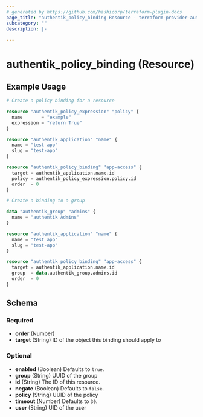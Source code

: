 ```yaml
---
# generated by https://github.com/hashicorp/terraform-plugin-docs
page_title: "authentik_policy_binding Resource - terraform-provider-authentik"
subcategory: ""
description: |-
  
---
```


# authentik_policy_binding (Resource)



## Example Usage

```terraform
# Create a policy binding for a resource

resource "authentik_policy_expression" "policy" {
  name       = "example"
  expression = "return True"
}

resource "authentik_application" "name" {
  name = "test app"
  slug = "test-app"
}

resource "authentik_policy_binding" "app-access" {
  target = authentik_application.name.id
  policy = authentik_policy_expression.policy.id
  order  = 0
}

# Create a binding to a group

data "authentik_group" "admins" {
  name = "authentik Admins"
}

resource "authentik_application" "name" {
  name = "test app"
  slug = "test-app"
}

resource "authentik_policy_binding" "app-access" {
  target = authentik_application.name.id
  group  = data.authentik_group.admins.id
  order  = 0
}
```

<!-- schema generated by tfplugindocs -->
## Schema

### Required

- **order** (Number)
- **target** (String) ID of the object this binding should apply to

### Optional

- **enabled** (Boolean) Defaults to `true`.
- **group** (String) UUID of the group
- **id** (String) The ID of this resource.
- **negate** (Boolean) Defaults to `false`.
- **policy** (String) UUID of the policy
- **timeout** (Number) Defaults to `30`.
- **user** (String) UID of the user


